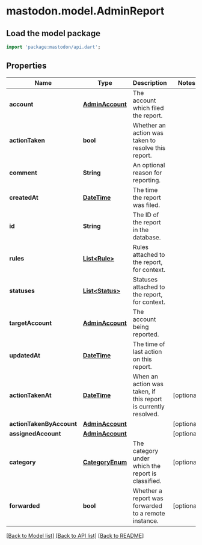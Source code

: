 # mastodon.model.AdminReport

## Load the model package
```dart
import 'package:mastodon/api.dart';
```

## Properties
Name | Type | Description | Notes
------------ | ------------- | ------------- | -------------
**account** | [**AdminAccount**](AdminAccount.md) | The account which filed the report. | 
**actionTaken** | **bool** | Whether an action was taken to resolve this report. | 
**comment** | **String** | An optional reason for reporting. | 
**createdAt** | [**DateTime**](DateTime.md) | The time the report was filed. | 
**id** | **String** | The ID of the report in the database. | 
**rules** | [**List&lt;Rule&gt;**](Rule.md) | Rules attached to the report, for context. | 
**statuses** | [**List&lt;Status&gt;**](Status.md) | Statuses attached to the report, for context. | 
**targetAccount** | [**AdminAccount**](AdminAccount.md) | The account being reported. | 
**updatedAt** | [**DateTime**](DateTime.md) | The time of last action on this report. | 
**actionTakenAt** | [**DateTime**](DateTime.md) | When an action was taken, if this report is currently resolved. | [optional] 
**actionTakenByAccount** | [**AdminAccount**](AdminAccount.md) |  | [optional] 
**assignedAccount** | [**AdminAccount**](AdminAccount.md) |  | [optional] 
**category** | [**CategoryEnum**](CategoryEnum.md) | The category under which the report is classified. | [optional] 
**forwarded** | **bool** | Whether a report was forwarded to a remote instance. | [optional] 

[[Back to Model list]](../README.md#documentation-for-models) [[Back to API list]](../README.md#documentation-for-api-endpoints) [[Back to README]](../README.md)


